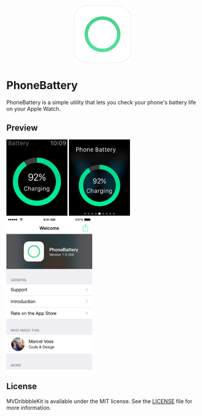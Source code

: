 <center><img src="Preview/rounded_icon.png" alt="" width="150" height="150"/></center>

# PhoneBattery
PhoneBattery is a simple utility that lets you check your phone's battery life on your Apple Watch.

## Preview
<img src="Preview/watch_1.jpg" alt="" height="200"/>
<img src="Preview/watch_2.jpg" alt="" height="200"/>
<img src="Preview/phone_1.png" alt="" height="400"/>

## License
MVDribbbleKit is available under the MIT license. See the [LICENSE](https://github.com/marcelvoss/PhoneBattery/blob/master/LICENSE.md) file for more information.